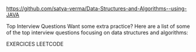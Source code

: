 https://github.com/satya-verma/Data-Structures-and-Algorithms--using-JAVA


Top Interview Questions
Want some extra practice? Here are a list of some of the top interview questions focusing on data structures and algorithms:

EXERCICES LEETCODE
